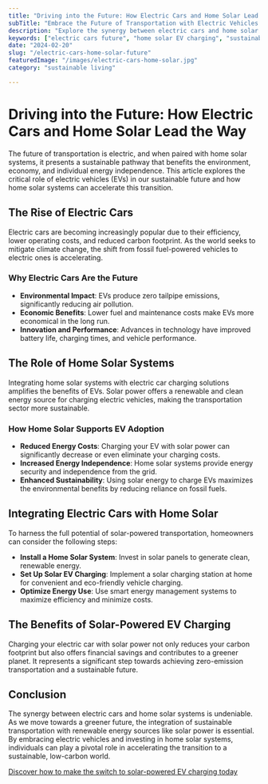 ```yaml
---
title: "Driving into the Future: How Electric Cars and Home Solar Lead the Way"
subTitle: "Embrace the Future of Transportation with Electric Vehicles and Solar Power"
description: "Explore the synergy between electric cars and home solar systems. Learn how integrating solar power with electric vehicle charging is a key step towards a sustainable future."
keywords: ["electric cars future", "home solar EV charging", "sustainable transportation", "solar power electric vehicles", "EV solar charging"]
date: "2024-02-20"
slug: "/electric-cars-home-solar-future"
featuredImage: "/images/electric-cars-home-solar.jpg"
category: "sustainable living"

---
```


# Driving into the Future: How Electric Cars and Home Solar Lead the Way

The future of transportation is electric, and when paired with home solar systems, it presents a sustainable pathway that benefits the environment, economy, and individual energy independence. This article explores the critical role of electric vehicles (EVs) in our sustainable future and how home solar systems can accelerate this transition.

## The Rise of Electric Cars

Electric cars are becoming increasingly popular due to their efficiency, lower operating costs, and reduced carbon footprint. As the world seeks to mitigate climate change, the shift from fossil fuel-powered vehicles to electric ones is accelerating.

### Why Electric Cars Are the Future
- **Environmental Impact**: EVs produce zero tailpipe emissions, significantly reducing air pollution.
- **Economic Benefits**: Lower fuel and maintenance costs make EVs more economical in the long run.
- **Innovation and Performance**: Advances in technology have improved battery life, charging times, and vehicle performance.

## The Role of Home Solar Systems

Integrating home solar systems with electric car charging solutions amplifies the benefits of EVs. Solar power offers a renewable and clean energy source for charging electric vehicles, making the transportation sector more sustainable.

### How Home Solar Supports EV Adoption
- **Reduced Energy Costs**: Charging your EV with solar power can significantly decrease or even eliminate your charging costs.
- **Increased Energy Independence**: Home solar systems provide energy security and independence from the grid.
- **Enhanced Sustainability**: Using solar energy to charge EVs maximizes the environmental benefits by reducing reliance on fossil fuels.

## Integrating Electric Cars with Home Solar

To harness the full potential of solar-powered transportation, homeowners can consider the following steps:
- **Install a Home Solar System**: Invest in solar panels to generate clean, renewable energy.
- **Set Up Solar EV Charging**: Implement a solar charging station at home for convenient and eco-friendly vehicle charging.
- **Optimize Energy Use**: Use smart energy management systems to maximize efficiency and minimize costs.

## The Benefits of Solar-Powered EV Charging

Charging your electric car with solar power not only reduces your carbon footprint but also offers financial savings and contributes to a greener planet. It represents a significant step towards achieving zero-emission transportation and a sustainable future.

## Conclusion

The synergy between electric cars and home solar systems is undeniable. As we move towards a greener future, the integration of sustainable transportation with renewable energy sources like solar power is essential. By embracing electric vehicles and investing in home solar systems, individuals can play a pivotal role in accelerating the transition to a sustainable, low-carbon world.

[Discover how to make the switch to solar-powered EV charging today](/)

